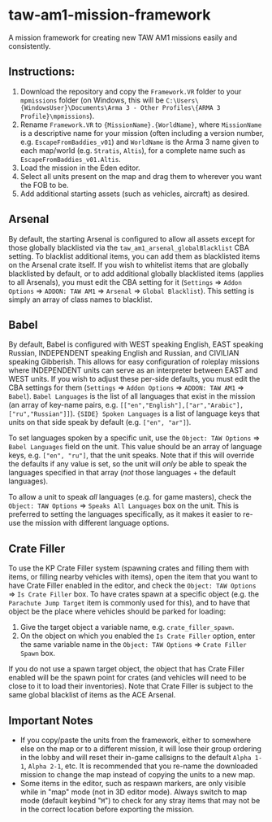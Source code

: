 # taw-am1-mission-framework
A mission framework for creating new TAW AM1 missions easily and consistently.

## Instructions:
1. Download the repository and copy the `Framework.VR` folder to your `mpmissions` folder (on Windows, this will be `C:\Users\{WindowsUser}\Documents\Arma 3 - Other Profiles\{ARMA 3 Profile}\mpmissions`).
2. Rename `Framework.VR` to `{MissionName}.{WorldName}`, where `MissionName` is a descriptive name for your mission (often including a version number, e.g. `EscapeFromBaddies_v01`) and `WorldName` is the Arma 3 name given to each map/world (e.g. `Stratis`, `Altis`), for a complete name such as `EscapeFromBaddies_v01.Altis`.
3. Load the mission in the Eden editor.
4. Select all units present on the map and drag them to wherever you want the FOB to be.
5. Add additional starting assets (such as vehicles, aircraft) as desired.

## Arsenal
By default, the starting Arsenal is configured to allow all assets except for those globally blacklisted via the `taw_am1_arsenal_globalBlacklist` CBA setting. To blacklist additional items, you can add them as blacklisted items on the Arsenal crate itself. If you wish to whitelist items that are globally blacklisted by default, or to add additional globally blacklisted items (applies to all Arsenals), you must edit the CBA setting for it (`Settings` => `Addon Options` => `ADDON: TAW AM1` => `Arsenal` => `Global Blacklist`). This setting is simply an array of class names to blacklist.

## Babel
By default, Babel is configured with WEST speaking English, EAST speaking Russian, INDEPENDENT speaking English and Russian, and CIVILIAN speaking Gibberish. This allows for easy configuration of roleplay missions where INDEPENDENT units can serve as an interpreter between EAST and WEST units. If you wish to adjust these per-side defaults, you must edit the CBA settings for them (`Settings` => `Addon Options` => `ADDON: TAW AM1` => `Babel`). `Babel Languages` is the list of all languages that exist in the mission (an array of key-name pairs, e.g. `[["en","English"],["ar","Arabic"],["ru","Russian"]]`). `{SIDE} Spoken Languages` is a list of language keys that units on that side speak by default (e.g. `["en", "ar"]`).

To set languages spoken by a specific unit, use the `Object: TAW Options` => `Babel Languages` field on the unit. This value should be an array of language keys, e.g. `["en", "ru"]`, that the unit speaks. Note that if this will override the defaults if any value is set, so the unit will *only* be able to speak the languages specified in that array (*not* those languages + the default languages).

To allow a unit to speak *all* languages (e.g. for game masters), check the `Object: TAW Options` => `Speaks All Languages` box on the unit. This is preferred to setting the languages specifically, as it makes it easier to re-use the mission with different language options.

## Crate Filler
To use the KP Crate Filler system (spawning crates and filling them with items, or filling nearby vehicles with items), open the item that you want to have Crate Filler enabled in the editor, and check the `Object: TAW Options` => `Is Crate Filler` box. To have crates spawn at a specific object (e.g. the `Parachute Jump Target` item is commonly used for this), and to have that object be the place where vehicles should be parked for loading:

1. Give the target object a variable name, e.g. `crate_filler_spawn`.
2. On the object on which you enabled the `Is Crate Filler` option, enter the same variable name in the `Object: TAW Options` => `Crate Filler Spawn` box.

If you do not use a spawn target object, the object that has Crate Filler enabled will be the spawn point for crates (and vehicles will need to be close to it to load their inventories). Note that Crate Filler is subject to the same global blacklist of items as the ACE Arsenal.

## Important Notes
- If you copy/paste the units from the framework, either to somewhere else on the map or to a different mission, it will lose their group ordering in the lobby and will reset their in-game callsigns to the default `Alpha 1-1`, `Alpha 2-1`, etc. It is recommended that you re-name the downloaded mission to change the map instead of copying the units to a new map.
- Some items in the editor, such as respawn markers, are only visible while in "map" mode (not in 3D editor mode). Always switch to map mode (default keybind "`M`") to check for any stray items that may not be in the correct location before exporting the mission.